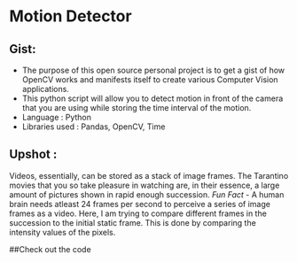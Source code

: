 # Motion Detector 

## Gist:
* The purpose of this open source personal project is to get a gist of how OpenCV works and manifests itself to create various Computer Vision applications.
* This python script will allow you to detect motion in front of the camera that you are using while storing the time interval of the motion.
* Language : Python
* Libraries used : Pandas, OpenCV, Time

## Upshot :
Videos, essentially, can be stored as a stack of image frames. The Tarantino movies that you so take pleasure in watching are, in their essence, a large amount of pictures shown in rapid enough succession. *Fun Fact* - A human brain needs atleast 24 frames per second to perceive a series of image frames as a video. Here, I am trying to compare different frames in the succession to the initial static frame. This is done by comparing the intensity values of the pixels.

##Check out the code
